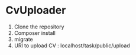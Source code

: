 # CvUploader


1) Clone the repository
2) Composer install
3) migrate 
4) URl to upload CV : localhost/task/public/upload
